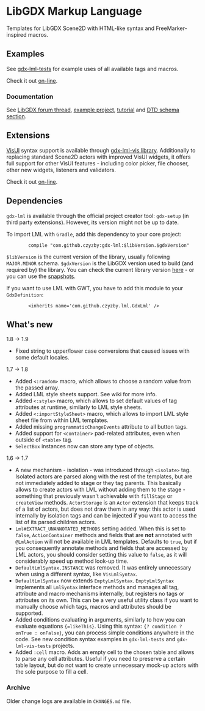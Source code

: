 # LibGDX Markup Language
Templates for LibGDX Scene2D with HTML-like syntax and FreeMarker-inspired macros.

## Examples
See [gdx-lml-tests](../examples/gdx-lml-tests) for example uses of all available tags and macros.

Check it out [on-line](http://czyzby.github.io/gdx-lml/lml).

### Documentation
See [LibGDX forum thread](http://www.badlogicgames.com/forum/viewtopic.php?f=17&t=18843), [example project](../examples/gdx-lml-tests), [tutorial](https://github.com/czyzby/gdx-lml/wiki/LibGDX-Markup-Language) and [DTD schema section](dtd).

## Extensions
[VisUI](https://github.com/kotcrab/VisEditor/wiki/VisUI) syntax support is available through [gdx-lml-vis library](../lml-vis). Additionally to replacing standard Scene2D actors with improved VisUI widgets, it offers full support for other VisUI features - including color picker, file chooser, other new widgets, listeners and validators.

Check it out [on-line](http://czyzby.github.io/gdx-lml/lml-vis).

## Dependencies

`gdx-lml` is available through the official project creator tool: `gdx-setup` (in third party extensions). However, its version might not be up to date.

To import LML with `Gradle`, add this dependency to your core project:
```
        compile "com.github.czyzby:gdx-lml:$libVersion.$gdxVersion"
```

`$libVersion` is the current version of the library, usually following `MAJOR.MINOR` schema. `$gdxVersion` is the LibGDX version used to build (and required by) the library. You can check the current library version [here](http://search.maven.org/#search|ga|1|g%3A%22com.github.czyzby%22) - or you can use the [snapshots](https://oss.sonatype.org/content/repositories/snapshots/com/github/czyzby/).

If you want to use LML with GWT, you have to add this module to your `GdxDefinition`:
```
        <inherits name='com.github.czyzby.lml.GdxLml' />
```

## What's new

1.8 -> 1.9

- Fixed string to upper/lower case conversions that caused issues with some default locales.

1.7 -> 1.8

- Added `<:random>` macro, which allows to choose a random value from the passed array.
- Added LML style sheets support. See wiki for more info.
- Added `<:style>` macro, which allows to set default values of tag attributes at runtime, similarly to LML style sheets.
- Added `<:importStyleSheet>` macro, which allows to import LML style sheet file from within LML templates.
- Added missing `programmaticChangeEvents` attribute to all button tags.
- Added support for `<container>` pad-related attributes, even when outside of `<table>` tag.
- `SelectBox` instances now can store any type of objects.

1.6 -> 1.7

- A new mechanism - isolation - was introduced through `<isolate>` tag. Isolated actors are parsed along with the rest of the templates, but are not immediately added to stage or they tag parents. This basically allows to create actors with LML without adding them to the stage - something that previously wasn't achievable with `fillStage` or `createView` methods. `ActorStorage` is an `Actor` extension that keeps track of a list of actors, but does not draw them in any way: this actor is used internally by isolation tags and can be injected if you want to access the list of its parsed children actors.
- `Lml#EXTRACT_UNANNOTATED_METHODS` setting added. When this is set to `false`, `ActionContainer` methods and fields that are **not** annotated with `@LmlAction` will not be available in LML templates. Defaults to `true`, but if you consequently annotate methods and fields that are accessed by LML actors, you should consider setting this value to `false`, as it will considerably speed up method look-up time.
- `DefaultLmlSyntax.INSTANCE` was removed. It was entirely unnecessary when using a different syntax, like `VisLmlSyntax`.
- `DefaultLmlSyntax` now extends `EmptyLmlSyntax`. `EmptyLmlSyntax` implements all `LmlSyntax` interface methods and manages all tag, attribute and macro mechanisms internally, but registers no tags or attributes on its own. This can be a very useful utility class if you want to manually choose which tags, macros and attributes should be supported.
- Added conditions evaluating in arguments, similarly to how you can evaluate equations `{=likeThis}`. Using this syntax: `{? condition ? onTrue : onFalse}`, you can process simple conditions anywhere in the code. See new condition syntax examples in `gdx-lml-tests` and `gdx-lml-vis-tests` projects.
- Added `:cell` macro. Adds an empty cell to the chosen table and allows to parse any cell attributes. Useful if you need to preserve a certain table layout, but do not want to create unnecessary mock-up actors with the sole purpose to fill a cell.

### Archive
Older change logs are available in `CHANGES.md` file.
